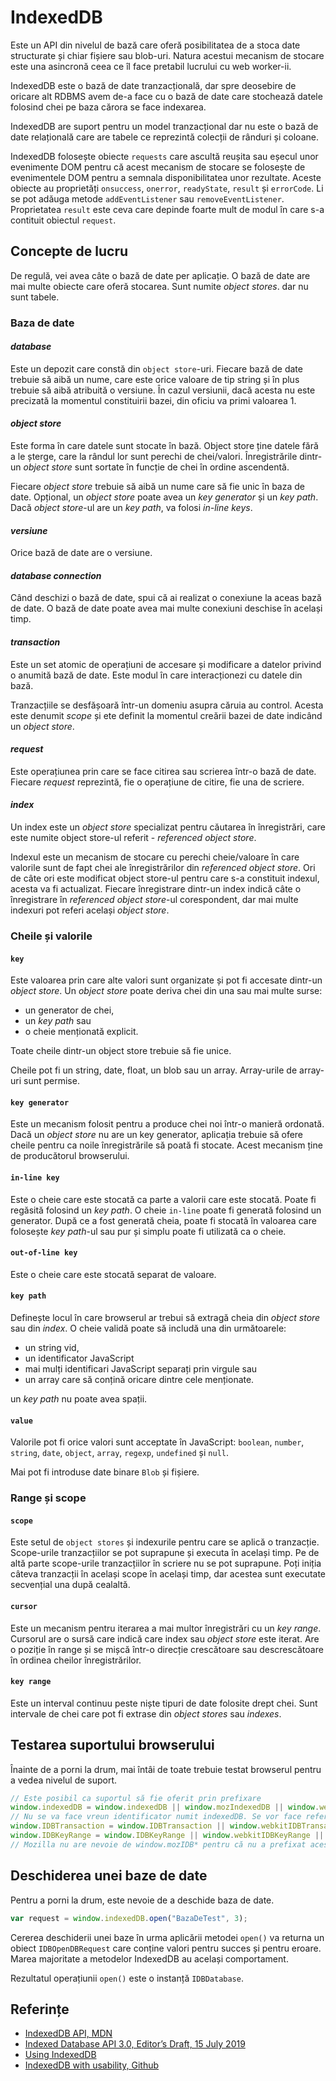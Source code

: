 # IndexedDB

Este un API din nivelul de bază care oferă posibilitatea de a stoca date structurate și chiar fișiere sau blob-uri. Natura acestui mecanism de stocare este una asincronă ceea ce îl face pretabil lucrului cu web worker-ii.

IndexedDB este o bază de date tranzacțională, dar spre deosebire de oricare alt RDBMS avem de-a face cu o bază de date care stochează datele folosind chei pe baza cărora se face indexarea.

IndexedDB are suport pentru un model tranzacțional dar nu este o bază de date relațională care are tabele ce reprezintă colecții de rânduri și coloane.

IndexedDB folosește obiecte `requests` care ascultă reușita sau eșecul unor evenimente DOM pentru că acest mecanism de stocare se folosește de evenimentele DOM pentru a semnala disponibilitatea unor rezultate. Aceste obiecte au proprietăți `onsuccess`, `onerror`, `readyState`, `result` și `errorCode`. Li se pot adăuga metode `addEventListener` sau `removeEventListener`. Proprietatea `result` este ceva care depinde foarte mult de modul în care s-a contituit obiectul `request`.


## Concepte de lucru

De regulă, vei avea câte o bază de date per aplicație. O bază de date are mai multe obiecte care oferă stocarea. Sunt numite *object stores*. dar nu sunt tabele.

### Baza de date

#### *database*

Este un depozit care constă din `object store`-uri. Fiecare bază de date trebuie să aibă un nume, care este orice valoare de tip string și în plus trebuie să aibă atribuită o versiune. În cazul versiunii, dacă acesta nu este precizată la momentul constituirii bazei, din oficiu va primi valoarea 1.

#### *object store*

Este forma în care datele sunt stocate în bază. Object store ține datele fără a le șterge, care la rândul lor sunt perechi de chei/valori. Înregistrările dintr-un *object store* sunt sortate în funcție de chei în ordine ascendentă.

Fiecare *object store* trebuie să aibă un nume care să fie unic în baza de date. Opțional, un *object store* poate avea un *key generator* și un *key path*. Dacă *object store*-ul are un *key path*, va folosi *in-line keys*.

#### *versiune*

Orice bază de date are o versiune.

#### *database connection*

Când deschizi o bază de date, spui că ai realizat o conexiune la aceas bază de date. O bază de date poate avea mai multe conexiuni deschise în același timp.

#### *transaction*

Este un set atomic de operațiuni de accesare și modificare a datelor privind o anumită bază de date. Este modul în care interacționezi cu datele din bază.

Tranzacțiile se desfășoară într-un domeniu asupra căruia au control. Acesta este denumit *scope* și ete definit la momentul creării bazei de date indicând un *object store*.

#### *request*

Este operațiunea prin care se face citirea sau scrierea într-o bază de date. Fiecare *request* reprezintă, fie o operațiune de citire, fie una de scriere.

#### *index*

Un index este un *object store* specializat pentru căutarea în înregistrări, care este numite object store-ul referit - *referenced object store*.

Indexul este un mecanism de stocare cu perechi cheie/valoare în care valorile sunt de fapt chei ale înregistrărilor din *referenced object store*. Ori de câte ori este modificat object store-ul pentru care s-a constituit indexul, acesta va fi actualizat. Fiecare înregistrare dintr-un index indică câte o înregistrare în *referenced object store*-ul corespondent, dar mai multe indexuri pot referi același *object store*.

### Cheile și valorile

#### `key`

Este valoarea prin care alte valori sunt organizate și pot fi accesate dintr-un *object store*. Un *object store* poate deriva chei din una sau mai multe surse:
- un generator de chei,
- un *key path* sau
- o cheie menționată explicit.

Toate cheile dintr-un object store trebuie să fie unice.

Cheile pot fi un string, date, float, un blob sau un array. Array-urile de array-uri sunt permise.

#### `key generator`

Este un mecanism folosit pentru a produce chei noi într-o manieră ordonată. Dacă un *object store* nu are un key generator, aplicația trebuie să ofere cheile pentru ca noile înregistrările să poată fi stocate. Acest mecanism ține de producătorul browserului.

#### `in-line key`

Este o cheie care este stocată ca parte a valorii care este stocată. Poate fi regăsită folosind un *key path*. O cheie `in-line` poate fi generată folosind un generator. După ce a fost generată cheia, poate fi stocată în valoarea care folosește *key path*-ul sau pur și simplu poate fi utilizată ca o cheie.

#### `out-of-line key`

Este o cheie care este stocată separat de valoare.

#### `key path`

Definește locul în care browserul ar trebui să extragă cheia din *object store* sau din *index*. O cheie validă poate să includă una din următoarele:

- un string vid,
- un identificator JavaScript
- mai mulți identificari JavaScript separați prin virgule sau
- un array care să conțină oricare dintre cele menționate.

un *key path* nu poate avea spații.

#### `value`

Valorile pot fi orice valori sunt acceptate în JavaScript: `boolean`, `number`, `string`, `date`, `object`, `array`, `regexp`, `undefined` și `null`.

Mai pot fi introduse date binare `Blob` și fișiere.

### Range și scope

#### `scope`

Este setul de `object stores` și indexurile pentru care se aplică o tranzacție. Scope-urile tranzacțiilor se pot suprapune și executa în același timp. Pe de altă parte scope-urile tranzacțiilor în scriere nu se pot suprapune. Poți iniția câteva tranzacții în același scope în același timp, dar acestea sunt executate secvențial una după cealaltă.

#### `cursor`

Este un mecanism pentru iterarea a mai multor înregistrări cu un *key range*. Cursorul are o sursă care indică care index sau *object store* este iterat. Are o poziție în range și se mișcă într-o direcție crescătoare sau descrescătoare în ordinea cheilor înregistrărilor.

#### `key range`

Este un interval continuu peste niște tipuri de date folosite drept chei. Sunt intervale de chei care pot fi extrase din *object stores* sau *indexes*.

## Testarea suportului browserului

Înainte de a porni la drum, mai întâi de toate trebuie testat browserul pentru a vedea nivelul de suport.

```javascript
// Este posibil ca suportul să fie oferit prin prefixare
window.indexedDB = window.indexedDB || window.mozIndexedDB || window.webkitIndexedDB || window.msIndexedDB;
// Nu se va face vreun identificator numit indexedDB. Se vor face referințe către obiecte window.IDB*
window.IDBTransaction = window.IDBTransaction || window.webkitIDBTransaction || window.msIDBTransaction || {READ_WRITE: "readwrite"}; // e necesară doar dacă browserul este vechi și nu are suport pentru constante
window.IDBKeyRange = window.IDBKeyRange || window.webkitIDBKeyRange || window.msIDBKeyRange;
// Mozilla nu are nevoie de window.mozIDB* pentru că nu a prefixat aceste obiecte.
```

## Deschiderea unei baze de date

Pentru a porni la drum, este nevoie de a deschide baza de date.

```javascript
var request = window.indexedDB.open("BazaDeTest", 3);
```

Cererea deschiderii unei baze în urma aplicării metodei `open()` va returna un obiect `IDBOpenDBRequest` care conține valori pentru succes și pentru eroare. Marea majoritate a metodelor IndexedDB au același comportament.

Rezultatul operațiunii `open()` este o instanță `IDBDatabase`.

## Referințe

- [IndexedDB API, MDN](https://developer.mozilla.org/en-US/docs/Web/API/IndexedDB_API)
- [Indexed Database API 3.0, Editor’s Draft, 15 July 2019](https://w3c.github.io/IndexedDB/)
- [Using IndexedDB](https://developer.mozilla.org/en-US/docs/Web/API/IndexedDB_API/Using_IndexedDB)
- [IndexedDB with usability, Github](https://github.com/jakearchibald/idb)
